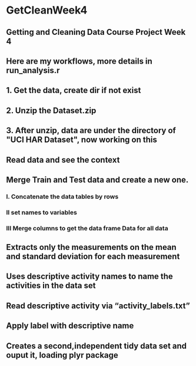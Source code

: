 ﻿# GetCleanWeek4
 
## Getting and Cleaning Data Course Project Week 4

## Here are my workflows, more details in run_analysis.r


## 1. Get the data, create dir if not exist


## 2. Unzip the Dataset.zip

## 3. After unzip, data are under the directory of "UCI HAR Dataset", now working on this

## Read data and see the context


##  Merge Train and Test data and create a new one.



### I.  Concatenate the data tables by rows

###  II  set names to variables

###  III  Merge columns to get the data frame Data for all data

## Extracts only the measurements on the mean and standard deviation for each measurement

## Uses descriptive activity names to name the activities in the data set
## Read descriptive activity via “activity_labels.txt”

## Apply label with descriptive name

## Creates a second,independent tidy data set and ouput it, loading plyr package

